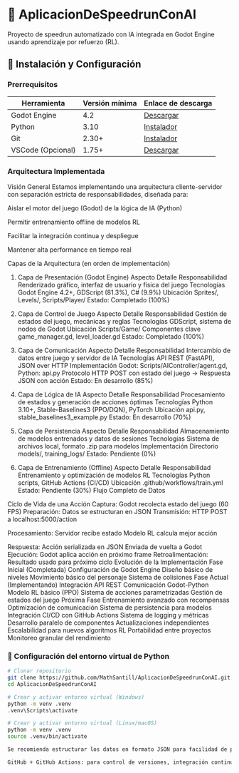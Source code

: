 # 🚀 AplicacionDeSpeedrunConAI

Proyecto de speedrun automatizado con IA integrada en Godot Engine usando aprendizaje por refuerzo (RL).

## 🔧 Instalación y Configuración

### Prerrequisitos
| Herramienta | Versión mínima | Enlace de descarga |
|-------------|----------------|-------------------|
| Godot Engine | 4.2 | [Descargar](https://godotengine.org/download) |
| Python | 3.10 | [Instalador](https://www.python.org/downloads/) |
| Git | 2.30+ | [Instalador](https://git-scm.com/downloads) |
| VSCode (Opcional) | 1.75+ | [Descargar](https://code.visualstudio.com/) |


### Arquitectura Implementada
Visión General
Estamos implementando una arquitectura cliente-servidor con separación estricta de responsabilidades, diseñada para:

Aislar el motor del juego (Godot) de la lógica de IA (Python)

Permitir entrenamiento offline de modelos RL

Facilitar la integración continua y despliegue

Mantener alta performance en tiempo real

Capas de la Arquitectura (en orden de implementación)
1. Capa de Presentación (Godot Engine)
Aspecto	Detalle
Responsabilidad	Renderizado gráfico, interfaz de usuario y física del juego
Tecnologías	Godot Engine 4.2+, GDScript (81.3%), C# (9.9%)
Ubicación	Sprites/, Levels/, Scripts/Player/
Estado:	 Completado (100%)

2. Capa de Control de Juego
Aspecto	Detalle
Responsabilidad	Gestión de estados del juego, mecánicas y reglas
Tecnologías	GDScript, sistema de nodos de Godot
Ubicación	Scripts/Game/
Componentes clave	game_manager.gd, level_loader.gd
Estado: Completado (100%)

3. Capa de Comunicación
Aspecto	Detalle
Responsabilidad	Intercambio de datos entre juego y servidor de IA
Tecnologías	API REST (FastAPI), JSON over HTTP
Implementación	Godot: Scripts/AIController/agent.gd, Python: api.py
Protocolo	HTTP POST con estado del juego → Respuesta JSON con acción
Estado: En desarrollo (85%)

4. Capa de Lógica de IA
Aspecto	Detalle
Responsabilidad	Procesamiento de estados y generación de acciones óptimas
Tecnologías	Python 3.10+, Stable-Baselines3 (PPO/DQN), PyTorch
Ubicación	api.py, stable_baselines3_example.py
Estado: En desarrollo (70%)

5. Capa de Persistencia
Aspecto	Detalle
Responsabilidad	Almacenamiento de modelos entrenados y datos de sesiones
Tecnologías	Sistema de archivos local, formato .zip para modelos
Implementación	Directorio models/, training_logs/
Estado: Pendiente (0%)

6. Capa de Entrenamiento (Offline)
Aspecto	Detalle
Responsabilidad	Entrenamiento y optimización de modelos RL
Tecnologías	Python scripts, GitHub Actions (CI/CD)
Ubicación	.github/workflows/train.yml
Estado: Pendiente (30%)
Flujo Completo de Datos

Ciclo de Vida de una Acción
Captura: Godot recolecta estado del juego (60 FPS)
Preparación: Datos se estructuran en JSON
Transmisión: HTTP POST a localhost:5000/action

Procesamiento:
Servidor recibe estado
Modelo RL calcula mejor acción

Respuesta:
Acción serializada en JSON
Enviada de vuelta a Godot
Ejecución: Godot aplica acción en próximo frame
Retroalimentación: Resultado usado para próximo ciclo
Evolución de la Implementación
Fase Inicial (Completada)
Configuración de Godot Engine
Diseño básico de niveles
Movimiento básico del personaje
Sistema de colisiones
Fase Actual (Implementando)
Integración API REST
Comunicación Godot-Python
Modelo RL básico (PPO)
Sistema de acciones parametrizadas
Gestión de estados del juego
Próxima Fase
Entrenamiento avanzado con recompensas
Optimización de comunicación
Sistema de persistencia para modelos
Integración CI/CD con GitHub Actions
Sistema de logging y métricas
Desarrollo paralelo de componentes
Actualizaciones independientes
Escalabilidad para nuevos algoritmos RL
Portabilidad entre proyectos
Monitoreo granular del rendimiento

### 🔄 Configuración del entorno virtual de Python
```bash
# Clonar repositorio
git clone https://github.com/MathSantill/AplicacionDeSpeedrunConAI.git
cd AplicacionDeSpeedrunConAI

# Crear y activar entorno virtual (Windows)
python -m venv .venv
.venv\Scripts\activate

# Crear y activar entorno virtual (Linux/macOS)
python -m venv .venv
source .venv/bin/activate

Se recomienda estructurar los datos en formato JSON para facilidad de parsing y flexibilidad.

GitHub + GitHub Actions: para control de versiones, integración continua y automatización del despliegue.
